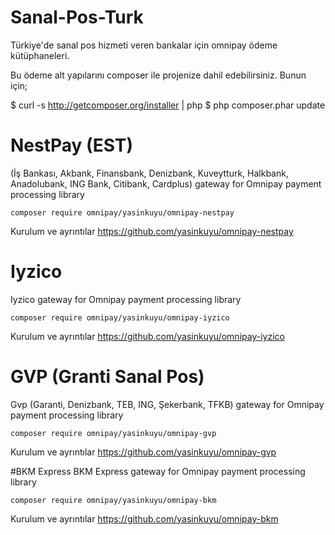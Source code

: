 # Sanal-Pos-Turk

Türkiye'de sanal pos hizmeti veren bankalar için omnipay ödeme kütüphaneleri.


Bu ödeme alt yapılarını composer ile projenize dahil edebilirsiniz.
Bunun için;
  
  $ curl -s http://getcomposer.org/installer | php
  $ php composer.phar update


# NestPay (EST)
(İş Bankası, Akbank, Finansbank, Denizbank, Kuveytturk, Halkbank, Anadolubank, ING Bank, Citibank, Cardplus) gateway for Omnipay payment processing library

    composer require omnipay/yasinkuyu/omnipay-nestpay

Kurulum ve ayrıntılar
https://github.com/yasinkuyu/omnipay-nestpay


# Iyzico
Iyzico gateway for Omnipay payment processing library

    composer require omnipay/yasinkuyu/omnipay-iyzico
  
Kurulum ve ayrıntılar
https://github.com/yasinkuyu/omnipay-iyzico


# GVP (Granti Sanal Pos)
Gvp (Garanti, Denizbank, TEB, ING, Şekerbank, TFKB) gateway for Omnipay payment processing library

    composer require omnipay/yasinkuyu/omnipay-gvp
  
Kurulum ve ayrıntılar
https://github.com/yasinkuyu/omnipay-gvp


#BKM Express
BKM Express gateway for Omnipay payment processing library

    composer require omnipay/yasinkuyu/omnipay-bkm
  
Kurulum ve ayrıntılar
https://github.com/yasinkuyu/omnipay-bkm
